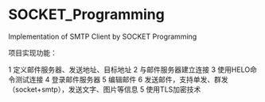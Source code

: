 # SOCKET_Programming
Implementation of SMTP Client by SOCKET Programming


项目实现功能：

1 定义邮件服务器、发送地址、目标地址
2 与邮件服务器建立连接
3 使用HELO命令测试连接
4 登录邮件服务器
5 编辑邮件
6 发送邮件，支持单发、群发（socket+smtp），发送文字、图片等信息
5 使用TLS加密技术
